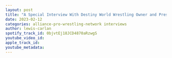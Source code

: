 ```yaml
---
layout: post
title: "A Special Interview With Destiny World Wrestling Owner and President Emilio Albi"
date: 2023-02-12
categories: alliance-pro-wrestling-network interviews
author: lewis-carlan
spotify_track_id: 0bjvtEj18JCD4870aRzwgS
youtube_video_id: 
apple_track_id: 
youtube_metadata: 
---
```

